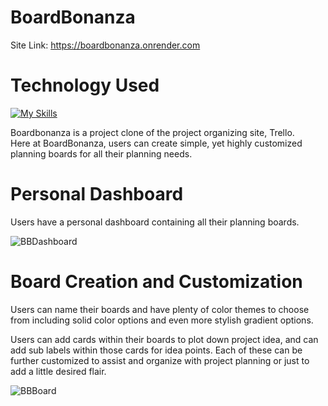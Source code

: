 # BoardBonanza

Site Link: https://boardbonanza.onrender.com

# Technology Used
[![My Skills](https://skillicons.dev/icons?i=js,html,css,react,redux,flask)](https://skillicons.dev)

Boardbonanza is a project clone of the project organizing site, Trello.      
Here at BoardBonanza, users can create simple, yet highly customized planning boards for all their planning needs.

# Personal Dashboard
Users have a personal dashboard containing all their planning boards.

![BBDashboard](https://github.com/Strasmon28/BoardBonanza/assets/132858828/d779a269-fe0e-4829-8a3e-b798dda63e96)

# Board Creation and Customization
Users can name their boards and have plenty of color themes to choose from including solid color options and even more stylish gradient options.      

Users can add cards within their boards to plot down project idea, and can add sub labels within those cards for idea points. Each of these can be further customized to assist and organize with project planning or just to add a little desired flair.

![BBBoard](https://github.com/Strasmon28/BoardBonanza/assets/132858828/53851c79-9e9b-4ffa-ae3f-f95e76bd9b32)
